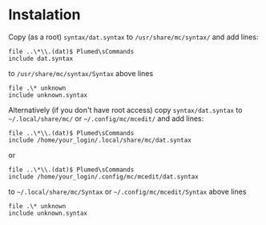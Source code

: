 # Instalation
Copy (as a root) `syntax/dat.syntax` to `/usr/share/mc/syntax/` and add lines:
```
file ..\*\\.(dat)$ Plumed\sCommands
include dat.syntax
```
to `/usr/share/mc/syntax/Syntax` above lines
```
file .\* unknown
include unknown.syntax
```

Alternatively (if you don't have root access) copy `syntax/dat.syntax` to `~/.local/share/mc/` or `~/.config/mc/mcedit/` and add lines:
```
file ..\*\\.(dat)$ Plumed\sCommands
include /home/your_login/.local/share/mc/dat.syntax
```
or
```
file ..\*\\.(dat)$ Plumed\sCommands
include /home/your_login/.config/mc/mcedit/dat.syntax
```
to `~/.local/share/mc/Syntax` or `~/.config/mc/mcedit/Syntax` above lines
```
file .\* unknown
include unknown.syntax
```
